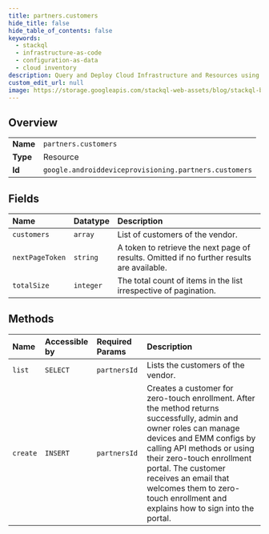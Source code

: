 ```yaml
---
title: partners.customers
hide_title: false
hide_table_of_contents: false
keywords:
  - stackql
  - infrastructure-as-code
  - configuration-as-data
  - cloud inventory
description: Query and Deploy Cloud Infrastructure and Resources using SQL
custom_edit_url: null
image: https://storage.googleapis.com/stackql-web-assets/blog/stackql-blog-post-featured-image.png
---
```

  
    

## Overview
<table><tbody>
<tr><td><b>Name</b></td><td><code>partners.customers</code></td></tr>
<tr><td><b>Type</b></td><td>Resource</td></tr>
<tr><td><b>Id</b></td><td><code>google.androiddeviceprovisioning.partners.customers</code></td></tr>
</tbody></table>

## Fields
| Name | Datatype | Description |
|:-----|:---------|:------------|
| `customers` | `array` | List of customers of the vendor. |
| `nextPageToken` | `string` | A token to retrieve the next page of results. Omitted if no further results are available. |
| `totalSize` | `integer` | The total count of items in the list irrespective of pagination. |
## Methods
| Name | Accessible by | Required Params | Description |
|:-----|:--------------|:----------------|:------------|
| `list` | `SELECT` | `partnersId` | Lists the customers of the vendor. |
| `create` | `INSERT` | `partnersId` | Creates a customer for zero-touch enrollment. After the method returns successfully, admin and owner roles can manage devices and EMM configs by calling API methods or using their zero-touch enrollment portal. The customer receives an email that welcomes them to zero-touch enrollment and explains how to sign into the portal. |
